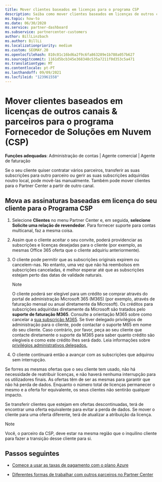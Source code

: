 ```yaml
---
title: Mover clientes baseados em licenças para o programa CSP
description: Saiba como mover clientes baseados em licenças de outros canais ou outro parceiro para o programa Fornecedor de Soluções em Nuvem (CSP) no Partner Center.
ms.topic: how-to
ms.date: 06/30/2020
ms.service: partner-dashboard
ms.subservice: partnercenter-customers
author: BillLinzbach
ms.author: BillLi
ms.localizationpriority: medium
ms.custom: SEOMAY.20
ms.openlocfilehash: 810c01c16bd6a2f9c6fa863289e1b788a057b627
ms.sourcegitcommit: 1161d5bcb345e368348c535a7211f0d353c5a471
ms.translationtype: MT
ms.contentlocale: pt-PT
ms.lasthandoff: 09/09/2021
ms.locfileid: "123961558"
---
```

# <a name="move-license-based-customers-from-other-channels--partners-to-the-cloud-solution-provider-csp-program"></a>Mover clientes baseados em licenças de outros canais & parceiros para o programa Fornecedor de Soluções em Nuvem (CSP)

**Funções adequadas**: Administração de contas | Agente comercial | Agente de faturação

Se o seu cliente quiser contratar vários parceiros, transferir as suas subscrições para outro parceiro ou gerir as suas subscrições adquiridas noutro local, pode movê-las manualmente. Também pode mover clientes para o Partner Center a partir de outro canal.

## <a name="move-your-customers-license-based-subscriptions-to-the-csp-program"></a>Mova as assinaturas baseadas em licença do seu cliente para o Programa CSP

1. Selecione **Clientes** no menu Partner Center e, em seguida, **selecione Solicite uma relação de revendedor**. Para fornecer suporte para contas multicanal, faz a mesma coisa.

2. Assim que o cliente aceitar o seu convite, poderá providenciar as subscrições e licenças desejadas para o cliente (por exemplo, as mesmas Office 365 oferta que o cliente adquiriu anteriormente).

3. O cliente pode permitir que as subscrições originais expirem ou cancelem-nas. No entanto, uma vez que não há reembolsos em subscrições canceladas, é melhor esperar até que as subscrições estejam perto das datas de validade naturais.


   >[!NOTE]
   >O cliente poderá ser elegível para um crédito se comprar através do portal de administração Microsoft 365 (M365) (por exemplo, através de faturação mensal ou anual diretamente da Microsoft). Os créditos para subscrições adquiridas diretamente da Microsoft são tratados pelo **suporte de faturação M365**. Consulte a orientação M365 sobre como cancelar a [sua subscrição M365](/microsoft-365/commerce/subscriptions/cancel-your-subscription). Se tiver delegado privilégios de administração para o cliente, pode contactar o suporte M65 em nome do seu cliente. Caso contrário, por favor, peça ao seu cliente que contacte diretamente o suporte da M365 para saber quanto crédito são elegíveis e como este crédito lhes será dado. Leia informações sobre [privilégios administrativos delegados.](customers-revoke-admin-privileges.md)


4. O cliente continuará então a avançar com as subscrições que adquirou sem interrupção.

Se forres as mesmas ofertas que o seu cliente tem usado, não há necessidade de reatribuir licenças, e não haverá nenhuma interrupção para os utilizadores finais. As ofertas têm de ser as mesmas para garantir que não há perda de dados. Enquanto o número total de licenças permanecer o mesmo e a oferta for equivalente, os seus clientes não sentirão qualquer impacto.

Se transferir clientes que estejam em ofertas descontinuadas, terá de encontrar uma oferta equivalente para evitar a perda de dados. Se mover o cliente para uma oferta diferente, terá de atualizar a atribuição da licença.

>[!NOTE]
> Você, o parceiro da CSP, deve estar na mesma região que o inquilino cliente para fazer a transição desse cliente para si.

## <a name="next-steps"></a>Passos seguintes

- [Comece a usar as taxas de pagamento com o plano Azure](azure-plan-get-started.md)
 

- [Diferentes formas de trabalhar com outros parceiros no Partner Center](work-with-other-partners.md)